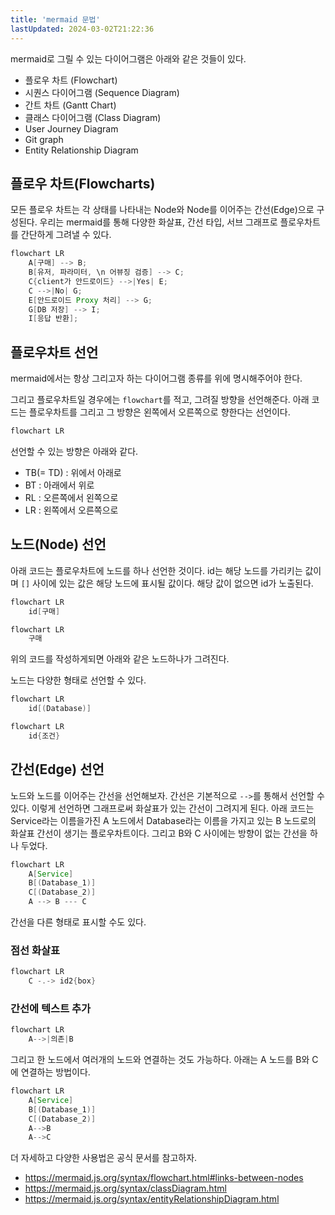 ```yaml
---
title: 'mermaid 문법'
lastUpdated: 2024-03-02T21:22:36
---
```

mermaid로 그릴 수 있는 다이어그램은 아래와 같은 것들이 있다.

- 플로우 차트 (Flowchart)
- 시퀀스 다이어그램 (Sequence Diagram)
- 간트 차트 (Gantt Chart)
- 클래스 다이어그램 (Class Diagram)
- User Journey Diagram
- Git graph
- Entity Relationship Diagram

## 플로우 차트(Flowcharts)

모든 플로우 차트는 각 상태를 나타내는 Node와 Node를 이어주는 간선(Edge)으로 구성된다. 우리는 mermaid를 통해 다양한 화살표, 간선 타입, 서브 그래프로 플로우차트를 간단하게 그려낼 수 있다.

```java
flowchart LR
    A[구매] --> B;
    B[유저, 파라미터, \n 어뷰징 검증] --> C;
    C{client가 안드로이드} -->|Yes| E;
    C -->|No| G;
    E[안드로이드 Proxy 처리] --> G;
    G[DB 저장] --> I;
    I[응답 반환];
```

## 플로우차트 선언

mermaid에서는 항상 그리고자 하는 다이어그램 종류를 위에 명시해주어야 한다.

그리고 플로우차트일 경우에는 `flowchart`를 적고, 그려질 방향을 선언해준다. 아래 코드는 플로우차트를 그리고 그 방향은 왼쪽에서 오른쪽으로 향한다는 선언이다.

```java
flowchart LR
```

선언할 수 있는 방향은 아래와 같다.

- TB(= TD) : 위에서 아래로
- BT : 아래에서 위로
- RL : 오른쪽에서 왼쪽으로
- LR : 왼쪽에서 오른쪽으로

## 노드(Node) 선언

아래 코드는 플로우차트에 노드를 하나 선언한 것이다. id는 해당 노드를 가리키는 값이며 `[]` 사이에 있는 값은 해당 노드에 표시될 값이다. 해당 값이 없으면 id가 노출된다.

```java
flowchart LR
    id[구매]
```

```java
flowchart LR
    구매
```

위의 코드를 작성하게되면 아래와 같은 노드하나가 그려진다.

노드는 다양한 형태로 선언할 수 있다.

```java
flowchart LR
    id[(Database)]

flowchart LR
    id{조건}
```

## 간선(Edge) 선언

노드와 노드를 이어주는 간선을 선언해보자. 간선은 기본적으로 `-->`를 통해서 선언할 수 있다. 이렇게 선언하면 그래프로써 화살표가 있는 간선이 그려지게 된다. 아래 코드는 Service라는 이름을가진 A 노드에서 Database라는 이름을 가지고 있는 B 노드로의 화살표 간선이 생기는 플로우차트이다. 그리고 B와 C 사이에는 방향이 없는 간선을 하나 두었다.

```java
flowchart LR
    A[Service]
    B[(Database_1)]
    C[(Database_2)]
    A --> B --- C
```

간선을 다른 형태로 표시할 수도 있다.

### 점선 화살표

```java
flowchart LR
    C -.-> id2{box}
```

### 간선에 텍스트 추가

```java
flowchart LR
    A-->|의존|B
```

그리고 한 노드에서 여러개의 노드와 연결하는 것도 가능하다. 아래는 A 노드를 B와 C에 연결하는 방법이다.

```java
flowchart LR
    A[Service]
    B[(Database_1)]
    C[(Database_2)]
    A-->B
    A-->C
```

더 자세하고 다양한 사용법은 공식 문서를 참고하자.

- https://mermaid.js.org/syntax/flowchart.html#links-between-nodes
- https://mermaid.js.org/syntax/classDiagram.html
- https://mermaid.js.org/syntax/entityRelationshipDiagram.html